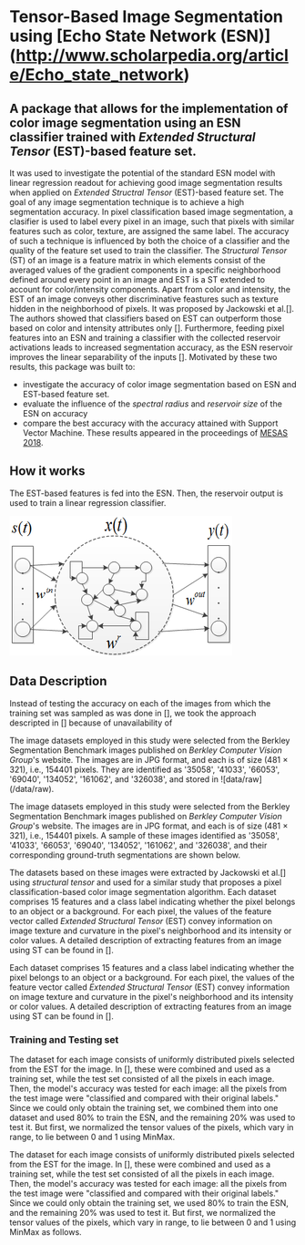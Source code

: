 # Tensor-Based Image Segmentation using [Echo State Network (ESN)] (http://www.scholarpedia.org/article/Echo_state_network)

## A package that allows for the implementation of color image segmentation using an ESN classifier trained with _Extended Structural Tensor_ (EST)-based feature set.

It was used to investigate the potential of the standard ESN model with linear regression readout for achieving good image segmentation results when applied on _Extended Structral Tensor_ (EST)-based feature set.
The goal of any image segmentation technique is to achieve a high segmentation accuracy. In pixel classification based image segmentation, a clasifier is used to label every pixel in an image, such that pixels with similar features such as color, texture, are assigned the same label. The accuracy of such a technique is influenced by both the choice of a classifier and the quality of the feature set used to train the classifier. The _Structural Tensor_ (ST) of an image is a feature matrix in which elements consist of the averaged values of the gradient components in a specific neighborhood defined around every point in an image and EST is a ST extended to account for color/intensity components. Apart from color and intensity, the EST of an image conveys other discriminative feastures such as texture hidden in the neighborhood of pixels. It was proposed by Jackowski et al.[]. The authors showed that classifiers based on EST can outperform those based on color and intensity attributes only []. Furthermore, feeding pixel features into an ESN and training a classifier with the collected reservoir activations leads to increased segmentation accuracy, as the ESN reservoir improves the linear separability of the inputs []. Motivated by these two results, this package was built to:

- investigate the accuracy of color image segmentation based on ESN and EST-based feature set.
- evaluate the influence of the _spectral radius_ and _reservoir size_ of the ESN on accuracy
- compare the best accuracy with the accuracy attained with Support Vector Machine.
  These results appeared in the proceedings of [MESAS 2018](https://link.springer.com/chapter/10.1007/978-3-030-14984-0_36).

## How it works

The EST-based features is fed into the ESN. Then, the reservoir output is used to train a linear regression classifier.

![standard ESN model](/docs/images/ESN.png)

## Data Description

Instead of testing the accuracy on each of the images from which the training set was sampled as was done in [], we took the approach descripted in [] because of unavailability of

The image datasets employed in this study were selected from the Berkley Segmentation Benchmark images published on _Berkley Computer Vision Group_'s website. The images are in JPG format, and each is of size (481 $\times$ 321), i.e., 154401 pixels. They are identified as '35058', '41033', '66053', '69040', '134052', '161062', and '326038', and stored in ![data/raw] (/data/raw).

The image datasets employed in this study were selected from the Berkley Segmentation Benchmark images published on _Berkley Computer Vision Group_'s website.
The images are in JPG format, and each is of size (481 $\times$ 321), i.e., 154401 pixels. A sample of these images identified as '35058', '41033', '66053', '69040', '134052', '161062', and '326038',
and their corresponding ground-truth segmentations are shown below.

The datasets based on these images were extracted by Jackowski et al.[] using _structural tensor_ and used for a similar study that proposes a pixel classification-based
color image segmentation algorithm. Each dataset comprises 15 features and a class label indicating whether the pixel belongs to an object or a background.
For each pixel, the values of the feature vector called _Extended Structural Tensor_ (EST) convey information on image texture and curvature in the pixel's neighborhood and its intensity or color values.
A detailed description of extracting features from an image using ST can be found in [].

Each dataset comprises 15 features and a class label indicating whether the pixel belongs to an object or a background.
For each pixel, the values of the feature vector called _Extended Structural Tensor_ (EST) convey information on image texture and curvature in the pixel's neighborhood and its intensity or color values. A detailed description of extracting features from an image using ST can be found in [].

### Training and Testing set

The dataset for each image consists of uniformly distributed pixels selected from the EST for the image. In [], these were combined and used as a training set,
while the test set consisted of all the pixels in each image. Then, the model's accuracy was tested for each image: all the pixels from the test image were "classified and compared with their original labels."
Since we could only obtain the training set, we combined them into one dataset and used 80% to train the ESN, and the remaining 20% was used to test it. But first, we normalized the tensor values of the pixels, which vary in range, to lie between 0 and 1 using MinMax.

The dataset for each image consists of uniformly distributed pixels selected from the EST for the image. In [], these were combined and used as a training set,
while the test set consisted of all the pixels in each image. Then, the model's accuracy was tested for each image: all the pixels from the test image were "classified and compared with their original labels."
Since we could only obtain the training set, we used 80% to train the ESN, and the remaining 20% was used to test it. But first, we normalized the tensor values of the pixels, which vary in range,
to lie between 0 and 1 using MinMax as follows.
